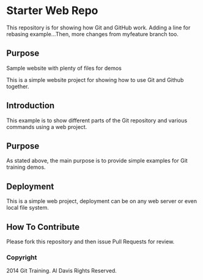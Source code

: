 # Starter Web Repo

This repository is for showing how Git and GitHub work.
Adding a line for rebasing example...Then, more changes from myfeature branch too.

## Purpose

Sample website with plenty of files for demos

This is a simple website project for showing how to use Git and Github together.

## Introduction

This example is to show different parts of the Git repository and various commands using a web project.

## Purpose

As stated above, the main purpose is to provide simple examples for Git training demos.

## Deployment

This is a simple web project, deployment can be on any web server or even local file system. 

## How To Contribute

Please fork this repository and then issue Pull Requests for review. 

### Copyright

2014 Git Training. Al Davis Rights Reserved.